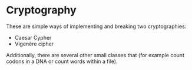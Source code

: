 # Cryptography
These are simple ways of implementing and breaking two cryptographies: 
- Caesar Cypher 
- Vigenère cipher

Additionally, there are several other small classes that (for example count codons in a DNA or count words within a file). 
